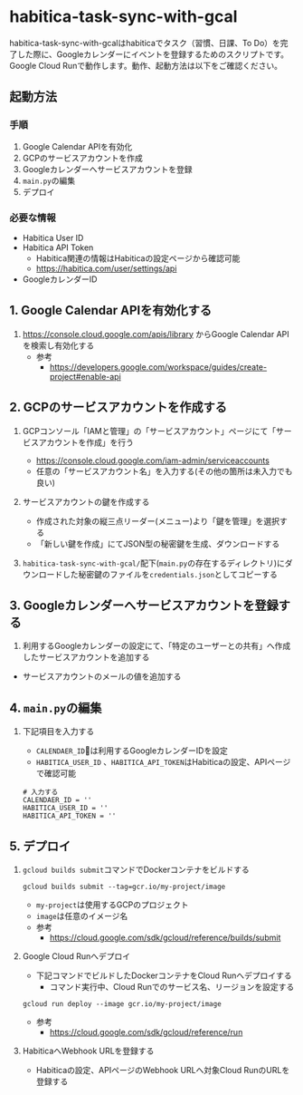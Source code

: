 # habitica-task-sync-with-gcal
habitica-task-sync-with-gcalはhabiticaでタスク（習慣、日課、To Do）を完了した際に、Googleカレンダーにイベントを登録するためのスクリプトです。  
Google Cloud Runで動作します。動作、起動方法は以下をご確認ください。

## 起動方法
### 手順
1. Google Calendar APIを有効化
1. GCPのサービスアカウントを作成
1. Googleカレンダーへサービスアカウントを登録
1. `main.py`の編集
1. デプロイ

### 必要な情報
- Habitica User ID
- Habitica API Token
    - Habitica関連の情報はHabiticaの設定ページから確認可能
    - https://habitica.com/user/settings/api
- GoogleカレンダーID

## 1. Google Calendar APIを有効化する
1. https://console.cloud.google.com/apis/library からGoogle Calendar APIを検索し有効化する
    - 参考
      - https://developers.google.com/workspace/guides/create-project#enable-api

## 2. GCPのサービスアカウントを作成する

1. GCPコンソール「IAMと管理」の「サービスアカウント」ページにて「サービスアカウントを作成」を行う
    - https://console.cloud.google.com/iam-admin/serviceaccounts
    - 任意の「サービスアカウント名」を入力する(その他の箇所は未入力でも良い)

2. サービスアカウントの鍵を作成する
    - 作成された対象の縦三点リーダー(メニュー)より「鍵を管理」を選択する
    - 「新しい鍵を作成」にてJSON型の秘密鍵を生成、ダウンロードする

3. `habitica-task-sync-with-gcal/`配下(`main.py`の存在するディレクトリ)にダウンロードした秘密鍵のファイルを`credentials.json`としてコピーする

## 3. Googleカレンダーへサービスアカウントを登録する
1. 利用するGoogleカレンダーの設定にて、「特定のユーザーとの共有」へ作成したサービスアカウントを追加する
  - サービスアカウントのメールの値を追加する

## 4.  `main.py`の編集
1. 下記項目を入力する
    - `CALENDAER_ID`は利用するGoogleカレンダーIDを設定
    - `HABITICA_USER_ID` 、`HABITICA_API_TOKEN`はHabiticaの設定、APIページで確認可能

    ``` 
    # 入力する
    CALENDAER_ID = ''
    HABITICA_USER_ID = ''
    HABITICA_API_TOKEN = ''
    ```

## 5. デプロイ
1. `gcloud builds submit`コマンドでDockerコンテナをビルドする

    ```
    gcloud builds submit --tag=gcr.io/my-project/image
    ```

    - `my-project`は使用するGCPのプロジェクト
    - `image`は任意のイメージ名
    - 参考
        - https://cloud.google.com/sdk/gcloud/reference/builds/submit

2. Google Cloud Runへデプロイ
    - 下記コマンドでビルドしたDockerコンテナをCloud Runへデプロイする
        - コマンド実行中、Cloud Runでのサービス名、リージョンを設定する

    ```
    gcloud run deploy --image gcr.io/my-project/image
    ```

    - 参考
        - https://cloud.google.com/sdk/gcloud/reference/run

3. HabiticaへWebhook URLを登録する
    - Habiticaの設定、APIページのWebhook URLへ対象Cloud RunのURLを登録する
